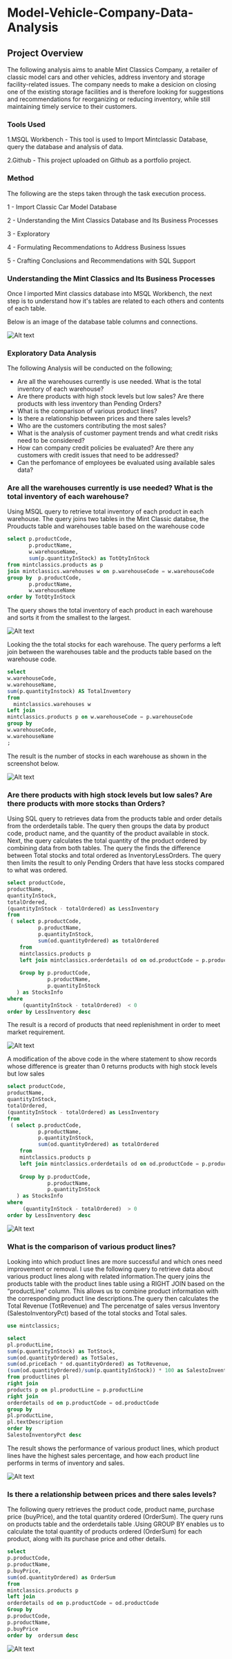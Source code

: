 # Model-Vehicle-Company-Data-Analysis

## Project Overview
The following analysis aims to anable Mint Classics Company, a retailer of classic model cars and other vehicles, address inventory and storage facility-related issues. The company needs to make a desicion on closing one of the existing storage facilities and is therefore looking for suggestions and recommendations for reorganizing or reducing inventory, while still maintaining timely service to their customers.

### Tools Used
1.MSQL Workbench - This tool is used to Import Mintclassic Database, query the database and analysis of data.

2.Github - This project uploaded on Github as a portfolio project.

### Method

The following are the steps taken through the task execution process.

1 - Import Classic Car Model Database

2 - Understanding the Mint Classics Database and Its Business Processes

3 - Exploratory

4 - Formulating Recommendations to Address Business Issues

5 - Crafting Conclusions and Recommendations with SQL Support


### Understanding the Mint Classics and Its Business Processes

Once I imported Mint classics database into MSQL Workbench, the next step is to understand how it's tables are related to each others and contents of each table.

Below is an image of the database table columns and connections.

![Alt text](MintClassicDB.PNG)

### Exploratory Data Analysis

The following Analysis will be conducted on the following;

* Are all the warehouses currently is use needed. What is the total inventory of each warehouse?
* Are there products with high stock levels but low sales? Are there products with less inventory than Pending Orders?
* What is the comparison of various product lines?
* Is there a relationship between prices and there sales levels?
* Who are the customers contributing the most sales?
* What is the analysis of customer payment trends and what credit risks need to be considered?
* How can company credit policies be evaluated? Are there any customers with credit issues that need to be addressed?
* Can the perfomance of employees be evaluated using available sales data?

### Are all the warehouses currently is use needed? What is the total inventory of each warehouse?

Using MSQL query to retrieve total inventory of each product in each warehouse. The query joins two tables in the Mint Classic databse, the Prouducts table and warehouses table based on the warehouse code
``` SQL
select p.productCode,
       p.productName,
       w.warehouseName,
       sum(p.quantityInStock) as TotQtyInStock
from mintclassics.products as p
join mintclassics.warehouses w on p.warehouseCode = w.warehouseCode
group by  p.productCode,
       p.productName,
       w.warehouseName
order by TotQtyInStock 
```
The query shows the total inventory of each product in each warehouse and sorts it from the smallest to the largest.

![Alt text](ItemInventory.PNG)

Looking the the total stocks for each warehouse. The query performs a left join between the warehouses table and the products table based on the warehouse code.
``` SQL
select 
w.warehouseCode,
w.warehouseName,
sum(p.quantityInstock) AS TotalInvemtory
from 
  mintclassics.warehouses w
Left join 
mintclassics.products p on w.warehouseCode = p.warehouseCode
group by 
w.warehouseCode,
w.warehouseName
;
```
The result is the number of stocks in each warehouse as shown in the screenshot below.

![Alt text](warehousestocks.PNG)

### Are there products with high stock levels but low sales? Are there products with more stocks than Orders?

Using SQL query to retrieves data from the products table and order details from the orderdetails table. The query then groups the data by product code, product name, and the quantity of the product available in stock. Next, the query calculates the total quantity of the product ordered by combining data from both tables. The query the finds the difference between Total stocks and total ordered  as InventoryLessOrders. The query then limits the result to only Pending Orders that have less stocks compared to what was ordered.

```sql
select productCode,
productName,
quantityInStock,
totalOrdered,
(quantityInStock - totalOrdered) as LessInventory
from 
 ( select p.productCode,
          p.productName,
          p.quantityInStock,
          sum(od.quantityOrdered) as totalOrdered
	from 
    mintclassics.products p
    left join mintclassics.orderdetails od on od.productCode = p.productCode
  
    Group by p.productCode,
			 p.productName,
			 p.quantityInStock
   ) as StocksInfo
where 
     (quantityInStock - totalOrdered)  < 0
order by LessInventory desc
```

The result is a record of products that need replenishment in order to meet market requirement.

![Alt text](LessStocksList.PNG)

A modification of the above code in the where statement to show records whose difference is greater than 0 returns products with high stock levels but low sales

```sql
select productCode,
productName,
quantityInStock,
totalOrdered,
(quantityInStock - totalOrdered) as LessInventory
from 
 ( select p.productCode,
          p.productName,
          p.quantityInStock,
          sum(od.quantityOrdered) as totalOrdered
	from 
    mintclassics.products p
    left join mintclassics.orderdetails od on od.productCode = p.productCode
  
    Group by p.productCode,
			 p.productName,
			 p.quantityInStock
   ) as StocksInfo
where 
     (quantityInStock - totalOrdered)  > 0
order by LessInventory desc
```
![Alt text](stocksitemwise.PNG)

### What is the comparison of various product lines?

Looking into which product lines are more successful and which ones need improvement or removal. I use the following query to retrieve data about various product lines along with related information.The query joins the products table with the product lines table using a RIGHT JOIN based on the “productLine” column. This allows us to combine product information with the corresponding product line descriptions.The query then calculates the Total Revenue (TotRevenue) and The percenatge of sales versus Inventory (SalestoInventoryPct) based of the total stocks and Total sales.

```SQL
use mintclassics;

select 
pl.productLine,
sum(p.quantityInStock) as TotStock,
sum(od.quantityOrdered) as TotSales,
sum(od.priceEach * od.quantityOrdered) as TotRevenue,
(sum(od.quantityOrdered)/sum(p.quantityInStock)) * 100 as SalestoInventoryPct
from productlines pl
right join
products p on pl.productLine = p.productLine
right join
orderdetails od on p.productCode = od.productCode
group by
pl.productLine,
pl.textDescription
order by
SalestoInventoryPct desc

```
The result shows the performance of various product lines, which product lines have the highest sales percentage, and how each product line performs in terms of inventory and sales.

![Alt text](ProductLines.PNG)

### Is there a relationship between prices and there sales levels?

The following query retrieves the product code, product name, purchase price (buyPrice), and the total quantity ordered (OrderSum). The query runs on products table  and the orderdetails table .Using GROUP BY enables us to calculate the total quantity of products ordered (OrderSum) for each product, along with its purchase price and other details.

```sql
select 
p.productCode,
p.productName,
p.buyPrice,
sum(od.quantityOrdered) as OrderSum
from 
mintclassics.products p
left join 
orderdetails od on p.productCode = od.productCode
Group by
p.productCode,
p.productName,
p.buyPrice
order by  ordersum desc
```

![Alt text](ProductLines.PNG)
